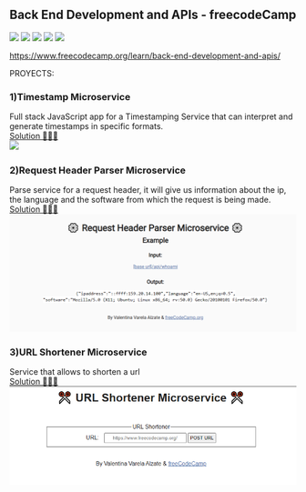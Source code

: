 ## Back End Development and APIs - freecodeCamp

![](https://img.shields.io/badge/Code-Node.js-informational?style=flat&logo=Node.js&logoColor=white&color=43853D)
![](https://img.shields.io/badge/Code-Javascript-informational?style=flat&logo=javascript&logoColor=yellow&color=f0db4f)
![](https://img.shields.io/badge/Framework-express.js-informational?style=flat&logo=express&logoColor=white&color=%2361DAFB)
![](https://img.shields.io/badge/SGBD-MongoDB-informational?style=flat&logo=MongoDB&logoColor=white&color=%234ea94b)
![](https://img.shields.io/badge/lib-Mongoose-informational?style=flat&logo=MongoDB&logoColor=white&color=%234ea94b)

https://www.freecodecamp.org/learn/back-end-development-and-apis/

PROYECTS:

### 1)Timestamp Microservice

Full stack JavaScript app for a Timestamping Service that can interpret and generate timestamps in specific formats.
<br>
[Solution 👩🏻‍💻](../BackendDevelopment%20and%20APIs/timestamp-service)
<br>
![](../BackendDevelopment%20and%20APIs/multimedia/Captura%20de%20pantalla%202024-01-04%20a%20la(s)%2011.51.28 p.m..png)

### 2)Request Header Parser Microservice

Parse service for a request header, it will give us information about the ip, the language and the software from which the request is being made.
<br>
[Solution 👩🏻‍💻](../BackendDevelopment%20and%20APIs/request-header-parser-service)
<br>
![](../BackendDevelopment%20and%20APIs/multimedia/headerparser.PNG)

### 3)URL Shortener Microservice

Service that allows to shorten a url
<br>
[Solution 👩🏻‍💻](../BackendDevelopment%20and%20APIs/url-shortener-service)
<br>
![](../BackendDevelopment%20and%20APIs/multimedia/urlshortener.PNG)
